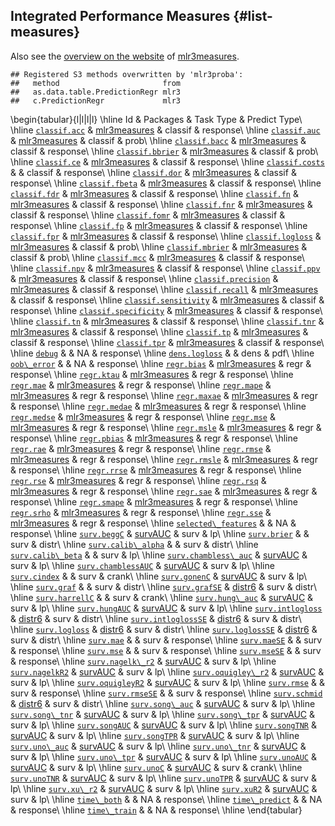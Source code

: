 ## Integrated Performance Measures {#list-measures}

Also see the [overview on the website](https://mlr3measures.mlr-org.com/reference/) of [mlr3measures](https://cran.r-project.org/package=mlr3measures).


```
## Registered S3 methods overwritten by 'mlr3proba':
##   method                       from
##   as.data.table.PredictionRegr mlr3
##   c.PredictionRegr             mlr3
```


\begin{tabular}{l|l|l|l}
\hline
Id & Packages & Task Type & Predict Type\\
\hline
[`classif.acc`](https://mlr3.mlr-org.com/reference/mlr\_measures\_classif.acc.html) & [mlr3measures](https://cran.r-project.org/package=mlr3measures) & classif & response\\
\hline
[`classif.auc`](https://mlr3.mlr-org.com/reference/mlr\_measures\_classif.auc.html) & [mlr3measures](https://cran.r-project.org/package=mlr3measures) & classif & prob\\
\hline
[`classif.bacc`](https://mlr3.mlr-org.com/reference/mlr\_measures\_classif.bacc.html) & [mlr3measures](https://cran.r-project.org/package=mlr3measures) & classif & response\\
\hline
[`classif.bbrier`](https://mlr3.mlr-org.com/reference/mlr\_measures\_classif.bbrier.html) & [mlr3measures](https://cran.r-project.org/package=mlr3measures) & classif & prob\\
\hline
[`classif.ce`](https://mlr3.mlr-org.com/reference/mlr\_measures\_classif.ce.html) & [mlr3measures](https://cran.r-project.org/package=mlr3measures) & classif & response\\
\hline
[`classif.costs`](https://mlr3.mlr-org.com/reference/mlr\_measures\_classif.costs.html) &  & classif & response\\
\hline
[`classif.dor`](https://mlr3.mlr-org.com/reference/mlr\_measures\_classif.dor.html) & [mlr3measures](https://cran.r-project.org/package=mlr3measures) & classif & response\\
\hline
[`classif.fbeta`](https://mlr3.mlr-org.com/reference/mlr\_measures\_classif.fbeta.html) & [mlr3measures](https://cran.r-project.org/package=mlr3measures) & classif & response\\
\hline
[`classif.fdr`](https://mlr3.mlr-org.com/reference/mlr\_measures\_classif.fdr.html) & [mlr3measures](https://cran.r-project.org/package=mlr3measures) & classif & response\\
\hline
[`classif.fn`](https://mlr3.mlr-org.com/reference/mlr\_measures\_classif.fn.html) & [mlr3measures](https://cran.r-project.org/package=mlr3measures) & classif & response\\
\hline
[`classif.fnr`](https://mlr3.mlr-org.com/reference/mlr\_measures\_classif.fnr.html) & [mlr3measures](https://cran.r-project.org/package=mlr3measures) & classif & response\\
\hline
[`classif.fomr`](https://mlr3.mlr-org.com/reference/mlr\_measures\_classif.fomr.html) & [mlr3measures](https://cran.r-project.org/package=mlr3measures) & classif & response\\
\hline
[`classif.fp`](https://mlr3.mlr-org.com/reference/mlr\_measures\_classif.fp.html) & [mlr3measures](https://cran.r-project.org/package=mlr3measures) & classif & response\\
\hline
[`classif.fpr`](https://mlr3.mlr-org.com/reference/mlr\_measures\_classif.fpr.html) & [mlr3measures](https://cran.r-project.org/package=mlr3measures) & classif & response\\
\hline
[`classif.logloss`](https://mlr3.mlr-org.com/reference/mlr\_measures\_classif.logloss.html) & [mlr3measures](https://cran.r-project.org/package=mlr3measures) & classif & prob\\
\hline
[`classif.mbrier`](https://mlr3.mlr-org.com/reference/mlr\_measures\_classif.mbrier.html) & [mlr3measures](https://cran.r-project.org/package=mlr3measures) & classif & prob\\
\hline
[`classif.mcc`](https://mlr3.mlr-org.com/reference/mlr\_measures\_classif.mcc.html) & [mlr3measures](https://cran.r-project.org/package=mlr3measures) & classif & response\\
\hline
[`classif.npv`](https://mlr3.mlr-org.com/reference/mlr\_measures\_classif.npv.html) & [mlr3measures](https://cran.r-project.org/package=mlr3measures) & classif & response\\
\hline
[`classif.ppv`](https://mlr3.mlr-org.com/reference/mlr\_measures\_classif.ppv.html) & [mlr3measures](https://cran.r-project.org/package=mlr3measures) & classif & response\\
\hline
[`classif.precision`](https://mlr3.mlr-org.com/reference/mlr\_measures\_classif.precision.html) & [mlr3measures](https://cran.r-project.org/package=mlr3measures) & classif & response\\
\hline
[`classif.recall`](https://mlr3.mlr-org.com/reference/mlr\_measures\_classif.recall.html) & [mlr3measures](https://cran.r-project.org/package=mlr3measures) & classif & response\\
\hline
[`classif.sensitivity`](https://mlr3.mlr-org.com/reference/mlr\_measures\_classif.sensitivity.html) & [mlr3measures](https://cran.r-project.org/package=mlr3measures) & classif & response\\
\hline
[`classif.specificity`](https://mlr3.mlr-org.com/reference/mlr\_measures\_classif.specificity.html) & [mlr3measures](https://cran.r-project.org/package=mlr3measures) & classif & response\\
\hline
[`classif.tn`](https://mlr3.mlr-org.com/reference/mlr\_measures\_classif.tn.html) & [mlr3measures](https://cran.r-project.org/package=mlr3measures) & classif & response\\
\hline
[`classif.tnr`](https://mlr3.mlr-org.com/reference/mlr\_measures\_classif.tnr.html) & [mlr3measures](https://cran.r-project.org/package=mlr3measures) & classif & response\\
\hline
[`classif.tp`](https://mlr3.mlr-org.com/reference/mlr\_measures\_classif.tp.html) & [mlr3measures](https://cran.r-project.org/package=mlr3measures) & classif & response\\
\hline
[`classif.tpr`](https://mlr3.mlr-org.com/reference/mlr\_measures\_classif.tpr.html) & [mlr3measures](https://cran.r-project.org/package=mlr3measures) & classif & response\\
\hline
[`debug`](https://mlr3.mlr-org.com/reference/mlr\_measures\_debug.html) &  & NA & response\\
\hline
[`dens.logloss`](https://mlr3proba.mlr-org.com/reference/mlr\_measures\_dens.logloss.html) &  & dens & pdf\\
\hline
[`oob\_error`](https://mlr3.mlr-org.com/reference/mlr\_measures\_oob\_error.html) &  & NA & response\\
\hline
[`regr.bias`](https://mlr3.mlr-org.com/reference/mlr\_measures\_regr.bias.html) & [mlr3measures](https://cran.r-project.org/package=mlr3measures) & regr & response\\
\hline
[`regr.ktau`](https://mlr3.mlr-org.com/reference/mlr\_measures\_regr.ktau.html) & [mlr3measures](https://cran.r-project.org/package=mlr3measures) & regr & response\\
\hline
[`regr.mae`](https://mlr3.mlr-org.com/reference/mlr\_measures\_regr.mae.html) & [mlr3measures](https://cran.r-project.org/package=mlr3measures) & regr & response\\
\hline
[`regr.mape`](https://mlr3.mlr-org.com/reference/mlr\_measures\_regr.mape.html) & [mlr3measures](https://cran.r-project.org/package=mlr3measures) & regr & response\\
\hline
[`regr.maxae`](https://mlr3.mlr-org.com/reference/mlr\_measures\_regr.maxae.html) & [mlr3measures](https://cran.r-project.org/package=mlr3measures) & regr & response\\
\hline
[`regr.medae`](https://mlr3.mlr-org.com/reference/mlr\_measures\_regr.medae.html) & [mlr3measures](https://cran.r-project.org/package=mlr3measures) & regr & response\\
\hline
[`regr.medse`](https://mlr3.mlr-org.com/reference/mlr\_measures\_regr.medse.html) & [mlr3measures](https://cran.r-project.org/package=mlr3measures) & regr & response\\
\hline
[`regr.mse`](https://mlr3.mlr-org.com/reference/mlr\_measures\_regr.mse.html) & [mlr3measures](https://cran.r-project.org/package=mlr3measures) & regr & response\\
\hline
[`regr.msle`](https://mlr3.mlr-org.com/reference/mlr\_measures\_regr.msle.html) & [mlr3measures](https://cran.r-project.org/package=mlr3measures) & regr & response\\
\hline
[`regr.pbias`](https://mlr3.mlr-org.com/reference/mlr\_measures\_regr.pbias.html) & [mlr3measures](https://cran.r-project.org/package=mlr3measures) & regr & response\\
\hline
[`regr.rae`](https://mlr3.mlr-org.com/reference/mlr\_measures\_regr.rae.html) & [mlr3measures](https://cran.r-project.org/package=mlr3measures) & regr & response\\
\hline
[`regr.rmse`](https://mlr3.mlr-org.com/reference/mlr\_measures\_regr.rmse.html) & [mlr3measures](https://cran.r-project.org/package=mlr3measures) & regr & response\\
\hline
[`regr.rmsle`](https://mlr3.mlr-org.com/reference/mlr\_measures\_regr.rmsle.html) & [mlr3measures](https://cran.r-project.org/package=mlr3measures) & regr & response\\
\hline
[`regr.rrse`](https://mlr3.mlr-org.com/reference/mlr\_measures\_regr.rrse.html) & [mlr3measures](https://cran.r-project.org/package=mlr3measures) & regr & response\\
\hline
[`regr.rse`](https://mlr3.mlr-org.com/reference/mlr\_measures\_regr.rse.html) & [mlr3measures](https://cran.r-project.org/package=mlr3measures) & regr & response\\
\hline
[`regr.rsq`](https://mlr3.mlr-org.com/reference/mlr\_measures\_regr.rsq.html) & [mlr3measures](https://cran.r-project.org/package=mlr3measures) & regr & response\\
\hline
[`regr.sae`](https://mlr3.mlr-org.com/reference/mlr\_measures\_regr.sae.html) & [mlr3measures](https://cran.r-project.org/package=mlr3measures) & regr & response\\
\hline
[`regr.smape`](https://mlr3.mlr-org.com/reference/mlr\_measures\_regr.smape.html) & [mlr3measures](https://cran.r-project.org/package=mlr3measures) & regr & response\\
\hline
[`regr.srho`](https://mlr3.mlr-org.com/reference/mlr\_measures\_regr.srho.html) & [mlr3measures](https://cran.r-project.org/package=mlr3measures) & regr & response\\
\hline
[`regr.sse`](https://mlr3.mlr-org.com/reference/mlr\_measures\_regr.sse.html) & [mlr3measures](https://cran.r-project.org/package=mlr3measures) & regr & response\\
\hline
[`selected\_features`](https://mlr3.mlr-org.com/reference/mlr\_measures\_selected\_features.html) &  & NA & response\\
\hline
[`surv.beggC`](https://mlr3proba.mlr-org.com/reference/mlr\_measures\_surv.beggC.html) & [survAUC](https://cran.r-project.org/package=survAUC) & surv & lp\\
\hline
[`surv.brier`](https://mlr3proba.mlr-org.com/reference/mlr\_measures\_surv.graf.html) &  & surv & distr\\
\hline
[`surv.calib\_alpha`](https://mlr3proba.mlr-org.com/reference/mlr\_measures\_surv.calib\_alpha.html) &  & surv & distr\\
\hline
[`surv.calib\_beta`](https://mlr3proba.mlr-org.com/reference/mlr\_measures\_surv.calib\_beta.html) &  & surv & lp\\
\hline
[`surv.chambless\_auc`](https://mlr3proba.mlr-org.com/reference/mlr\_measures\_surv.chambless\_auc.html) & [survAUC](https://cran.r-project.org/package=survAUC) & surv & lp\\
\hline
[`surv.chamblessAUC`](https://mlr3proba.mlr-org.com/reference/mlr\_measures\_surv.chambless\_auc.html) & [survAUC](https://cran.r-project.org/package=survAUC) & surv & lp\\
\hline
[`surv.cindex`](https://mlr3proba.mlr-org.com/reference/mlr\_measures\_surv.cindex.html) &  & surv & crank\\
\hline
[`surv.gonenC`](https://mlr3proba.mlr-org.com/reference/mlr\_measures\_surv.gonenC.html) & [survAUC](https://cran.r-project.org/package=survAUC) & surv & lp\\
\hline
[`surv.graf`](https://mlr3proba.mlr-org.com/reference/mlr\_measures\_surv.graf.html) &  & surv & distr\\
\hline
[`surv.grafSE`](https://mlr3proba.mlr-org.com/reference/mlr\_measures\_surv.grafSE.html) & [distr6](https://cran.r-project.org/package=distr6) & surv & distr\\
\hline
[`surv.harrellC`](https://mlr3proba.mlr-org.com/reference/mlr\_measures\_surv.harrellC.html) &  & surv & crank\\
\hline
[`surv.hung\_auc`](https://mlr3proba.mlr-org.com/reference/mlr\_measures\_surv.hung\_auc.html) & [survAUC](https://cran.r-project.org/package=survAUC) & surv & lp\\
\hline
[`surv.hungAUC`](https://mlr3proba.mlr-org.com/reference/mlr\_measures\_surv.hung\_auc.html) & [survAUC](https://cran.r-project.org/package=survAUC) & surv & lp\\
\hline
[`surv.intlogloss`](https://mlr3proba.mlr-org.com/reference/mlr\_measures\_surv.intlogloss.html) & [distr6](https://cran.r-project.org/package=distr6) & surv & distr\\
\hline
[`surv.intloglossSE`](https://mlr3proba.mlr-org.com/reference/mlr\_measures\_surv.intloglossSE.html) & [distr6](https://cran.r-project.org/package=distr6) & surv & distr\\
\hline
[`surv.logloss`](https://mlr3proba.mlr-org.com/reference/mlr\_measures\_surv.logloss.html) & [distr6](https://cran.r-project.org/package=distr6) & surv & distr\\
\hline
[`surv.loglossSE`](https://mlr3proba.mlr-org.com/reference/mlr\_measures\_surv.loglossSE.html) & [distr6](https://cran.r-project.org/package=distr6) & surv & distr\\
\hline
[`surv.mae`](https://mlr3proba.mlr-org.com/reference/mlr\_measures\_surv.mae.html) &  & surv & response\\
\hline
[`surv.maeSE`](https://mlr3proba.mlr-org.com/reference/mlr\_measures\_surv.maeSE.html) &  & surv & response\\
\hline
[`surv.mse`](https://mlr3proba.mlr-org.com/reference/mlr\_measures\_surv.mse.html) &  & surv & response\\
\hline
[`surv.mseSE`](https://mlr3proba.mlr-org.com/reference/mlr\_measures\_surv.mseSE.html) &  & surv & response\\
\hline
[`surv.nagelk\_r2`](https://mlr3proba.mlr-org.com/reference/mlr\_measures\_surv.nagelk\_r2.html) & [survAUC](https://cran.r-project.org/package=survAUC) & surv & lp\\
\hline
[`surv.nagelkR2`](https://mlr3proba.mlr-org.com/reference/mlr\_measures\_surv.nagelk\_r2.html) & [survAUC](https://cran.r-project.org/package=survAUC) & surv & lp\\
\hline
[`surv.oquigley\_r2`](https://mlr3proba.mlr-org.com/reference/mlr\_measures\_surv.oquigley\_r2.html) & [survAUC](https://cran.r-project.org/package=survAUC) & surv & lp\\
\hline
[`surv.oquigleyR2`](https://mlr3proba.mlr-org.com/reference/mlr\_measures\_surv.oquigley\_r2.html) & [survAUC](https://cran.r-project.org/package=survAUC) & surv & lp\\
\hline
[`surv.rmse`](https://mlr3proba.mlr-org.com/reference/mlr\_measures\_surv.rmse.html) &  & surv & response\\
\hline
[`surv.rmseSE`](https://mlr3proba.mlr-org.com/reference/mlr\_measures\_surv.rmseSE.html) &  & surv & response\\
\hline
[`surv.schmid`](https://mlr3proba.mlr-org.com/reference/mlr\_measures\_surv.schmid.html) & [distr6](https://cran.r-project.org/package=distr6) & surv & distr\\
\hline
[`surv.song\_auc`](https://mlr3proba.mlr-org.com/reference/mlr\_measures\_surv.song\_auc.html) & [survAUC](https://cran.r-project.org/package=survAUC) & surv & lp\\
\hline
[`surv.song\_tnr`](https://mlr3proba.mlr-org.com/reference/mlr\_measures\_surv.song\_tnr.html) & [survAUC](https://cran.r-project.org/package=survAUC) & surv & lp\\
\hline
[`surv.song\_tpr`](https://mlr3proba.mlr-org.com/reference/mlr\_measures\_surv.song\_tpr.html) & [survAUC](https://cran.r-project.org/package=survAUC) & surv & lp\\
\hline
[`surv.songAUC`](https://mlr3proba.mlr-org.com/reference/mlr\_measures\_surv.song\_auc.html) & [survAUC](https://cran.r-project.org/package=survAUC) & surv & lp\\
\hline
[`surv.songTNR`](https://mlr3proba.mlr-org.com/reference/mlr\_measures\_surv.song\_tnr.html) & [survAUC](https://cran.r-project.org/package=survAUC) & surv & lp\\
\hline
[`surv.songTPR`](https://mlr3proba.mlr-org.com/reference/mlr\_measures\_surv.song\_tpr.html) & [survAUC](https://cran.r-project.org/package=survAUC) & surv & lp\\
\hline
[`surv.uno\_auc`](https://mlr3proba.mlr-org.com/reference/mlr\_measures\_surv.uno\_auc.html) & [survAUC](https://cran.r-project.org/package=survAUC) & surv & lp\\
\hline
[`surv.uno\_tnr`](https://mlr3proba.mlr-org.com/reference/mlr\_measures\_surv.uno\_tnr.html) & [survAUC](https://cran.r-project.org/package=survAUC) & surv & lp\\
\hline
[`surv.uno\_tpr`](https://mlr3proba.mlr-org.com/reference/mlr\_measures\_surv.uno\_tpr.html) & [survAUC](https://cran.r-project.org/package=survAUC) & surv & lp\\
\hline
[`surv.unoAUC`](https://mlr3proba.mlr-org.com/reference/mlr\_measures\_surv.uno\_auc.html) & [survAUC](https://cran.r-project.org/package=survAUC) & surv & lp\\
\hline
[`surv.unoC`](https://mlr3proba.mlr-org.com/reference/mlr\_measures\_surv.unoC.html) & [survAUC](https://cran.r-project.org/package=survAUC) & surv & crank\\
\hline
[`surv.unoTNR`](https://mlr3proba.mlr-org.com/reference/mlr\_measures\_surv.uno\_tnr.html) & [survAUC](https://cran.r-project.org/package=survAUC) & surv & lp\\
\hline
[`surv.unoTPR`](https://mlr3proba.mlr-org.com/reference/mlr\_measures\_surv.uno\_tpr.html) & [survAUC](https://cran.r-project.org/package=survAUC) & surv & lp\\
\hline
[`surv.xu\_r2`](https://mlr3proba.mlr-org.com/reference/mlr\_measures\_surv.xu\_r2.html) & [survAUC](https://cran.r-project.org/package=survAUC) & surv & lp\\
\hline
[`surv.xuR2`](https://mlr3proba.mlr-org.com/reference/mlr\_measures\_surv.xu\_r2.html) & [survAUC](https://cran.r-project.org/package=survAUC) & surv & lp\\
\hline
[`time\_both`](https://mlr3.mlr-org.com/reference/mlr\_measures\_elapsed\_time.html) &  & NA & response\\
\hline
[`time\_predict`](https://mlr3.mlr-org.com/reference/mlr\_measures\_elapsed\_time.html) &  & NA & response\\
\hline
[`time\_train`](https://mlr3.mlr-org.com/reference/mlr\_measures\_elapsed\_time.html) &  & NA & response\\
\hline
\end{tabular}
